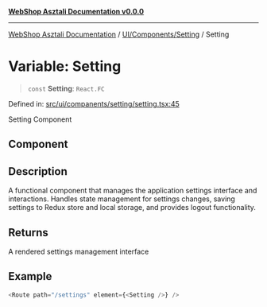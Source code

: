 [**WebShop Asztali Documentation v0.0.0**](../../../../README.md)

***

[WebShop Asztali Documentation](../../../../modules.md) / [UI/Components/Setting](../README.md) / Setting

# Variable: Setting

> `const` **Setting**: `React.FC`

Defined in: [src/ui/companents/setting/setting.tsx:45](https://github.com/yourusername/webshop_asztali/blob/966ac422304bbbe6308f4e6c123a88355a82fe82/src/ui/companents/setting/setting.tsx#L45)

Setting Component

## Component

## Description

A functional component that manages the application settings interface and interactions.
Handles state management for settings changes, saving settings to Redux store and local storage,
and provides logout functionality.

## Returns

A rendered settings management interface

## Example

```ts
<Route path="/settings" element={<Setting />} />
```

